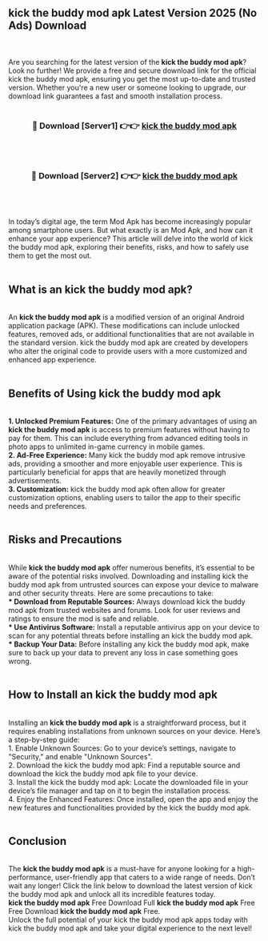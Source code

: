 ## kick the buddy mod apk Latest Version 2025 (No Ads) Download
<br><br>
Are you searching for the latest version of the <strong>kick the buddy mod apk</strong>? Look no further! We provide a free and secure download link for the official kick the buddy mod apk, ensuring you get the most up-to-date and trusted version. Whether you're a new user or someone looking to upgrade, our download link guarantees a fast and smooth installation process.
<br>
<br>
<div align="center">
<h3>🔴 Download [Server1] 👉👉 <a href="https://modyolo.store/kick_the_buddy_mod_apk">kick the buddy mod apk</a></h3><br>
<br>
<h3>🔴 Download [Server2] 👉👉 <a href="https://modyolo.store/kick_the_buddy_mod_apk">kick the buddy mod apk</a></h3><br>
</div>
<br>
<br>
In today’s digital age, the term Mod Apk has become increasingly popular among smartphone users. But what exactly is an Mod Apk, and how can it enhance your app experience? This article will delve into the world of kick the buddy mod apk, exploring their benefits, risks, and how to safely use them to get the most out.
<br>
<br>
<h2>What is an kick the buddy mod apk?</h2>
<br>
An <strong>kick the buddy mod apk</strong> is a modified version of an original Android application package (APK). These modifications can include unlocked features, removed ads, or additional functionalities that are not available in the standard version. kick the buddy mod apk are created by developers who alter the original code to provide users with a more customized and enhanced app experience.
<br>
<br>
<h2>Benefits of Using kick the buddy mod apk</h2>
<br>
<strong> 1. Unlocked Premium Features:</strong> One of the primary advantages of using an <strong>kick the buddy mod apk</strong> is access to premium features without having to pay for them. This can include everything from advanced editing tools in photo apps to unlimited in-game currency in mobile games.
<br>
<strong> 2. Ad-Free Experience:</strong> Many kick the buddy mod apk remove intrusive ads, providing a smoother and more enjoyable user experience. This is particularly beneficial for apps that are heavily monetized through advertisements.
<br>
<strong> 3. Customization:</strong> kick the buddy mod apk often allow for greater customization options, enabling users to tailor the app to their specific needs and preferences.
<br>
<br>
<h2>Risks and Precautions</h2>
<br>
While <strong>kick the buddy mod apk</strong> offer numerous benefits, it’s essential to be aware of the potential risks involved. Downloading and installing kick the buddy mod apk from untrusted sources can expose your device to malware and other security threats. Here are some precautions to take:
<br>
<strong> * Download from Reputable Sources:</strong> Always download kick the buddy mod apk from trusted websites and forums. Look for user reviews and ratings to ensure the mod is safe and reliable.
<br>
<strong> * Use Antivirus Software:</strong> Install a reputable antivirus app on your device to scan for any potential threats before installing an kick the buddy mod apk.
<br>
<strong> * Backup Your Data:</strong> Before installing any kick the buddy mod apk, make sure to back up your data to prevent any loss in case something goes wrong.
<br>
<br>
<h2>How to Install an kick the buddy mod apk</h2>
<br>
Installing an <strong>kick the buddy mod apk</strong> is a straightforward process, but it requires enabling installations from unknown sources on your device. Here’s a step-by-step guide:
<br>
 1. Enable Unknown Sources: Go to your device’s settings, navigate to "Security," and enable "Unknown Sources".
<br>
 2. Download the kick the buddy mod apk: Find a reputable source and download the kick the buddy mod apk file to your device.
<br>
 3. Install the kick the buddy mod apk: Locate the downloaded file in your device’s file manager and tap on it to begin the installation process.
<br>
 4. Enjoy the Enhanced Features: Once installed, open the app and enjoy the new features and functionalities provided by the kick the buddy mod apk.
<br>
<br>
<h2><strong>Conclusion</strong></h2>
<br>
The <strong>kick the buddy mod apk</strong> is a must-have for anyone looking for a high-performance, user-friendly app that caters to a wide range of needs. Don’t wait any longer! Click the link below to download the latest version of kick the buddy mod apk and unlock all its incredible features today.
<br>
<strong>kick the buddy mod apk</strong> Free Download Full <strong>kick the buddy mod apk</strong> Free Free Download <strong>kick the buddy mod apk</strong> Free.
<br>
Unlock the full potential of your kick the buddy mod apk apps today with kick the buddy mod apk and take your digital experience to the next level!

